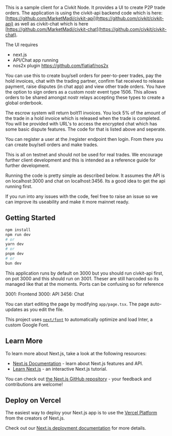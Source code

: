 This is a sample client for a Civkit Node. It provides a UI to create P2P trade orders. The application is using the civkit-api backend code which is here: [https://github.com/MarketMadi/civkit-api](https://github.com/civkit/civkit-api) as well as civkit-chat which is here [https://github.com/MarketMadi/civkit-chat](https://github.com/civkit/civkit-chat).

The UI requires 
- next.js
- API/Chat app running
- nos2x plugin https://github.com/fiatjaf/nos2x


You can use this to create buy/sell orders for peer-to-peer trades, pay the hold invoices, chat with the trading partner, confirm fiat received to release payment, raise disputes (in chat app) and view other trade orders. You have the option to sign orders as a custom nostr event type 1506. This allows orders to be shared amongst nostr relays accepting these types to create a global orderbook. 

The escrow system will return bolt11 invoices. You lock 5% of the amount of the trade in a hold invoice which is released when the trade is completed. You will be provided with URL's to access the encrypted chat which has some basic dispute features. The code for that is listed above and seperate. 

You can register a user at the /register endpoint then login. From there you can create buy/sell orders and make trades.

This is all on testnet and should not be used for real trades. We encourage further client development and this is intended as a reference guide for further development. 

Running the code is pretty simple as described below. It assumes the API is on localhost:3000 and chat on localhost:3456. Its a good idea to get the api running first. 

If you run into any issues with the code, feel free to raise an issue so we can improve its useability and make it more mainnet ready.

## Getting Started

```bash
npm install 
npm run dev
# or
yarn dev
# or
pnpm dev
# or
bun dev
```

This application runs by default on 3000 but you should run civkit-api first, on pot 3000 and this should run on 3001. Theser are still harcoded so its managed like that at the moments. Ports can be confusing so for reference

3001: Frontend
3000: API
3456: Chat

You can start editing the page by modifying `app/page.tsx`. The page auto-updates as you edit the file.

This project uses [`next/font`](https://nextjs.org/docs/basic-features/font-optimization) to automatically optimize and load Inter, a custom Google Font.

## Learn More

To learn more about Next.js, take a look at the following resources:

- [Next.js Documentation](https://nextjs.org/docs) - learn about Next.js features and API.
- [Learn Next.js](https://nextjs.org/learn) - an interactive Next.js tutorial.

You can check out [the Next.js GitHub repository](https://github.com/vercel/next.js/) - your feedback and contributions are welcome!

## Deploy on Vercel

The easiest way to deploy your Next.js app is to use the [Vercel Platform](https://vercel.com/new?utm_medium=default-template&filter=next.js&utm_source=create-next-app&utm_campaign=create-next-app-readme) from the creators of Next.js.

Check out our [Next.js deployment documentation](https://nextjs.org/docs/deployment) for more details.
